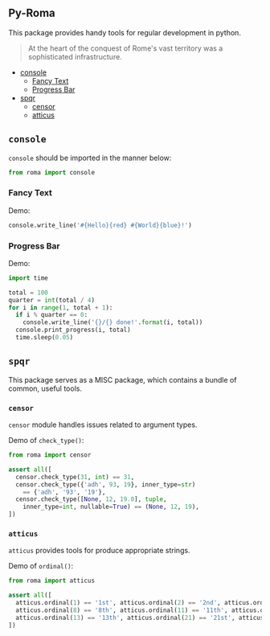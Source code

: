 Py-Roma
----

This package provides handy tools for regular development in python.

> At the heart of the conquest of Rome's vast territory was a sophisticated 
  infrastructure.

- [console](##console)
    - [Fancy Text](###fancy-text)
    - [Progress Bar](###progress-bar)
- [spqr](##spqr)
    - [censor](###censor)
    - [atticus](###atticus)

## `console`  
`console` should be imported in the manner below:

```python
from roma import console
```

### Fancy Text
Demo:
```python
console.write_line('#{Hello}{red} #{World}{blue}!')
```

### Progress Bar
Demo:
```python
import time

total = 100
quarter = int(total / 4)
for i in range(1, total + 1):
  if i % quarter == 0:
    console.write_line('{}/{} done!'.format(i, total))
  console.print_progress(i, total)
  time.sleep(0.05)
```

## `spqr`
This package serves as a MISC package, which contains a bundle of common, useful tools.

### `censor`

`censor` module handles issues related to argument types.

Demo of `check_type()`:
```python
from roma import censor

assert all([
  censor.check_type(31, int) == 31,
  censor.check_type({'adh', 93, 19}, inner_type=str) 
    == {'adh', '93', '19'},
  censor.check_type([None, 12, 19.0], tuple, 
    inner_type=int, nullable=True) == (None, 12, 19),
])

```

### `atticus`

`atticus` provides tools for produce appropriate strings.

Demo of `ordinal()`:
```python
from roma import atticus

assert all([
  atticus.ordinal(1) == '1st', atticus.ordinal(2) == '2nd', atticus.ordinal(3) == '3rd',
  atticus.ordinal(8) == '8th', atticus.ordinal(11) == '11th', atticus.ordinal(12) == '12th',
  atticus.ordinal(13) == '13th', atticus.ordinal(21) == '21st', atticus.ordinal(112) == '112th',
])
```

